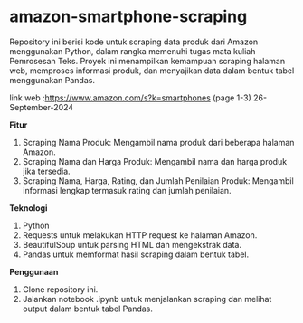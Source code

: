 # amazon-smartphone-scraping
Repository ini berisi kode untuk scraping data produk dari Amazon menggunakan Python, dalam rangka memenuhi tugas mata kuliah Pemrosesan Teks. Proyek ini menampilkan kemampuan scraping halaman web, memproses informasi produk, dan menyajikan data dalam bentuk tabel menggunakan Pandas.

link web :https://www.amazon.com/s?k=smartphones (page 1-3) 26-September-2024

**Fitur**

1. Scraping Nama Produk: Mengambil nama produk dari beberapa halaman Amazon.
2. Scraping Nama dan Harga Produk: Mengambil nama dan harga produk jika tersedia.
3. Scraping Nama, Harga, Rating, dan Jumlah Penilaian Produk: Mengambil informasi lengkap termasuk rating dan jumlah penilaian.

**Teknologi**

1. Python
2. Requests untuk melakukan HTTP request ke halaman Amazon.
3. BeautifulSoup untuk parsing HTML dan mengekstrak data.
4. Pandas untuk memformat hasil scraping dalam bentuk tabel.

**Penggunaan**

1. Clone repository ini.
2. Jalankan notebook .ipynb untuk menjalankan scraping dan melihat output dalam bentuk tabel Pandas.
